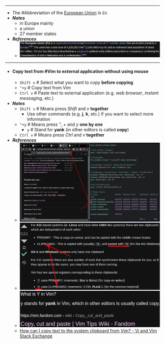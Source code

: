 - ---
- The #Abbreviation of the [European Union](https://en.wikipedia.org/wiki/European_Union) is `EU`.
- ***Notes***
	- in Europe mainly
	- a union
	- 27 member states
- ***References***
	- ![image.png](../assets/image_1670207778824_0.png)
- ---
- #### Copy text from #Vim to external application without using mouse
	- `Shift v` # Select what you want to copy **before copying**
	- `"+y` # Copy text from Vim
	- `Ctrl v` # Paste text to external application (e.g. *web browser*, *instant messaging*, etc.)
- ***Notes***
	- `Shift v` # Means press *Shift* and *v* **together**
		- Use other commands (e.g. **j**, **k**, etc.) if you want to select more information
	- `"+y` # Means press *"*, *+* and *y* **one by one**
		- `y` # Stand for **yank** (in other editors is called **copy**)
	- `Ctrl v` # Means press *Ctrl* and *v* **together**
- ***References***
	- ![image.png](../assets/image_1670203463820_0.png)
	- ![image.png](../assets/image_1670203935654_0.png)
	- ![image.png](../assets/image_1670204012402_0.png)
	- [How can I copy text to the system clipboard from Vim? - Vi and Vim Stack Exchange](https://vi.stackexchange.com/questions/84/how-can-i-copy-text-to-the-system-clipboard-from-vim)